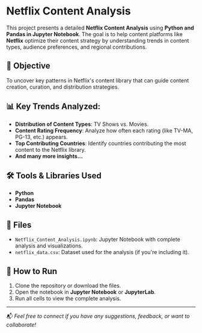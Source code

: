 # Netflix Content Analysis

This project presents a detailed **Netflix Content Analysis** using **Python and Pandas in Jupyter Notebook**. The goal is to help content platforms like **Netflix** optimize their content strategy by understanding trends in content types, audience preferences, and regional contributions.

## 🎯 Objective
To uncover key patterns in Netflix's content library that can guide content creation, curation, and distribution strategies.

## 📊 Key Trends Analyzed:
- **Distribution of Content Types**: TV Shows vs. Movies.
- **Content Rating Frequency**: Analyze how often each rating (like TV-MA, PG-13, etc.) appears.
- **Top Contributing Countries**: Identify countries contributing the most content to the Netflix library.
- **And many more insights...**

## 🛠 Tools & Libraries Used
- **Python**
- **Pandas**
- **Jupyter Notebook**

## 📁 Files
- `Netflix_Content_Analysis.ipynb`: Jupyter Notebook with complete analysis and visualizations.
- `netflix_data.csv`: Dataset used for the analysis (if you're including it).

## 🚀 How to Run
1. Clone the repository or download the files.
2. Open the notebook in **Jupyter Notebook** or **JupyterLab**.
3. Run all cells to view the complete analysis.

---

📬 *Feel free to connect if you have any suggestions, feedback, or want to collaborate!*
